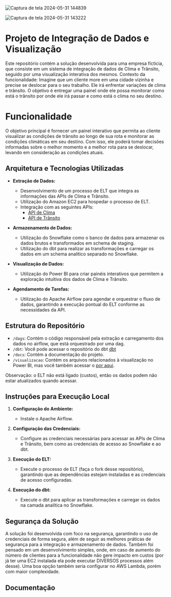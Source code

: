 
![Captura de tela 2024-05-31 144839](https://github.com/JoaoMMoura/ELT_clima_transito/assets/113948697/fc5ac7f5-2159-49be-b17f-b761a612e038)

![Captura de tela 2024-05-31 143222](https://github.com/JoaoMMoura/escola_dnc/assets/113948697/2b350702-55dd-4a7e-b80e-290fb9806982)

# Projeto de Integração de Dados e Visualização

Este repositório contém a solução desenvolvida para uma empresa fícticia, que consiste em um sistema de integração de dados de Clima e Trânsito, seguido por uma visualização interativa dos mesmos.
Contexto da funcionalidade: Imagine que um cliente more em uma cidade vizinha e precise se deslocar para o seu trabalho. Ele irá enfrentar variações de clima e trânsito. O objetivo é entregar uma painel onde ele possa monitorar como está o trânsito por onde ele irá passar e como está o clima no seu destino.

# Funcionalidade

O objetivo principal é fornecer um painel interativo que permita ao cliente visualizar as condições de trânsito ao longo de sua rota e monitorar as condições climáticas em seu destino. Com isso, ele poderá tomar decisões informadas sobre o melhor momento e a melhor rota para se deslocar, levando em consideração as condições atuais.

## Arquitetura e Tecnologias Utilizadas

- **Extração de Dados:** 
    - Desenvolvimento de um processo de ELT que integra as informações das APIs de Clima e Trânsito.
    - Utilização do Amazon EC2 para hospedar o processo de ELT.
    - Integração com as seguintes APIs:
        - [API de Clima](https://openweathermap.org/api)
        - [API de Trânsito](https://developers.google.com/maps/documentation/directions/overview)

- **Armazenamento de Dados:**
    - Utilização do Snowflake como o banco de dados para armazenar os dados brutos e transformados em schema de staging.
    - Utilização do dbt para realizar as transformações e carregar os dados em um schema analítico separado no Snowflake.

- **Visualização de Dados:**
    - Utilização do Power BI para criar painéis interativos que permitem a exploração intuitiva dos dados de Clima e Trânsito.

- **Agendamento de Tarefas:**
    - Utilização do Apache Airflow para agendar e orquestrar o fluxo de dados, garantindo a execução pontual do ELT conforme as necessidades da API.

## Estrutura do Repositório

- `/dags`: Contém o código responsável pela extração e carregamento dos dados no airflow, que está orquestrado por uma dag.
- `/dbt`: Você pode acessar o repositório do dbt [dbt](https://github.com/JoaoMMoura/dbt_cloud)
- `/docs`: Contém a documentação do projeto.
- `/visualizacao`: Contém os arquivos relacionados à visualização no Power BI, mas você também acessar o [por aqui](https://app.powerbi.com/view?r=eyJrIjoiNTRlNTYyNmYtMWQxNC00NjU2LWJhZGMtZWFhYjYwYTRhZmUyIiwidCI6IjA2MjE5YTRhLWE4MzUtNDRkNS1hZmFmLTM5MjYzNDNiZmI4OSIsImMiOjh9).

Observação: o ELT não está ligado (custos), então os dados podem não estar atualizados quando acessar.

## Instruções para Execução Local

1. **Configuração do Ambiente:**
    - Instale o Apache Airflow.

2. **Configuração das Credenciais:**
    - Configure as credenciais necessárias para acessar as APIs de Clima e Trânsito, bem como as credenciais de acesso ao Snowflake e ao dbt.

3. **Execução do ELT:**
    - Execute o processo de ELT (faça o fork desse repositório), garantindo que as dependências estejam instaladas e as credenciais de acesso configuradas.

4. **Execução do dbt:**
    - Execute o dbt para aplicar as transformações e carregar os dados na camada analítica no Snowflake.

## Segurança da Solução

A solução foi desenvolvida com foco na segurança, garantindo o uso de credenciais de forma segura, além de seguir as melhores práticas de segurança para a integração e armazenamento de dados.
Também foi pensado em um desenvolvimento simples, onde, em caso de aumento do número de clientes para a funcionalidade não gere impacto em custos (por já ter uma EC2 instalada ela pode executar DIVERSOS processos além desse).
Uma boa opção também seria configurar no AWS Lambda, porém com maior complexidade.

## Documentação
